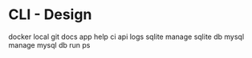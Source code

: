 # CLI - Design

docker local git docs app help ci api logs sqlite manage sqlite db mysql manage mysql db run ps
